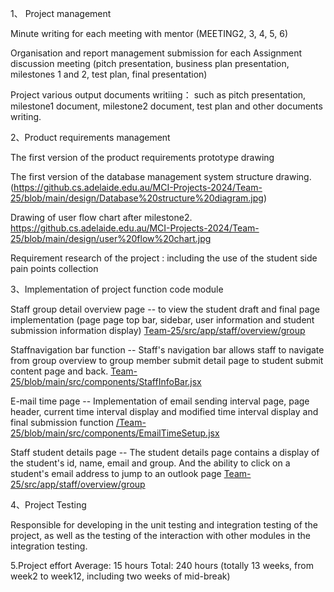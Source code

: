 
1、 Project management

  Minute writing for each meeting with mentor (MEETING2, 3, 4, 5, 6)
  
  Organisation and report management submission for each Assignment discussion meeting (pitch presentation, business plan presentation, milestones 1 and 2, test plan, final presentation)
  
  Project various output documents writiing： such as pitch presentation, milestone1 document, milestone2 document, test plan and other documents writing.
  
  
  
  
2、Product requirements management

  The first version of the product requirements prototype drawing
  
  The first version of the database management system structure drawing. (https://github.cs.adelaide.edu.au/MCI-Projects-2024/Team-25/blob/main/design/Database%20structure%20diagram.jpg)
  
  Drawing of user flow chart after milestone2.   https://github.cs.adelaide.edu.au/MCI-Projects-2024/Team-25/blob/main/design/user%20flow%20chart.jpg 
  
  Requirement research of the project : including the use of the student side pain points collection 
  
  
 
  
 3、Implementation of project function code module
  
  Staff group detail overview page  -- to view the student draft and final page implementation (page page top bar, sidebar, user information and student submission            information display) [Team-25/src/app/staff/overview/group ](https://github.cs.adelaide.edu.au/MCI-Projects-2024/Team-25/tree/main/src/app/staff/overview/group/%5Bnum%5D)

   Staffnavigation bar function	-- Staff's navigation bar allows staff to navigate from group overview to group member submit detail page to student submit content page and   back. [Team-25/blob/main/src/components/StaffInfoBar.jsx](https://github.cs.adelaide.edu.au/MCI-Projects-2024/Team-25/blob/main/src/components/StaffInfoBar.jsx)

  E-mail time page  -- Implementation of email sending interval page, page header,    current time interval display and modified time interval display and final submission   function   [/Team-25/blob/main/src/components/EmailTimeSetup.jsx](https://github.cs.adelaide.edu.au/MCI-Projects-2024/Team-25/blob/main/src/components/StaffInfoBar.jsx)

 Staff student details page -- The student details page contains a display of the student's id, name, email and group. And the ability to click on a student's   email address to   jump to an outlook page  [Team-25/src/app/staff/overview/group ](https://github.cs.adelaide.edu.au/MCI-Projects-2024/Team-25/blob/main/src/components/StaffdetailSel.jsx)
  
  
   
   
   
4、Project Testing	

Responsible for developing in the unit testing and integration testing of the project, as well as the testing of the interaction with other modules in the integration testing.


5.Project effort Average: 15 hours
Total: 240 hours (totally 13 weeks, from week2 to week12, including two weeks of mid-break)

 
  
  
   
 
